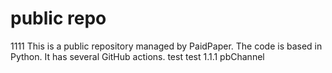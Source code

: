# public repo
1111
This is a public repository managed by PaidPaper. The code is based in Python. It has several GitHub actions.
test
test 1.1.1
pbChannel
